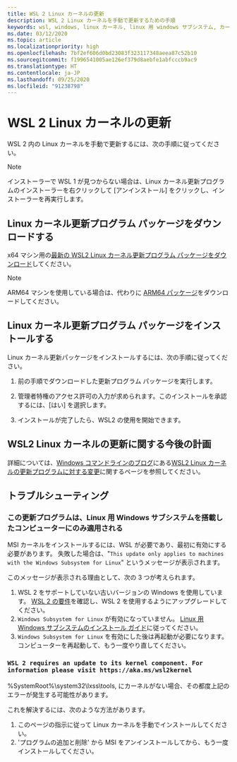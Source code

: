 ```yaml
---
title: WSL 2 Linux カーネルの更新
description: WSL 2 Linux カーネルを手動で更新するための手順
keywords: wsl, windows, linux カーネル, linux 用 windows サブシステム, カーネル
ms.date: 03/12/2020
ms.topic: article
ms.localizationpriority: high
ms.openlocfilehash: 7bf2ef606d0bd23083f323117348aeea87c52b10
ms.sourcegitcommit: f1996541005ae126ef379d8aebfe1abfcccb9ac9
ms.translationtype: HT
ms.contentlocale: ja-JP
ms.lasthandoff: 09/25/2020
ms.locfileid: "91238798"
---
```

# <a name="updating-the-wsl-2-linux-kernel"></a>WSL 2 Linux カーネルの更新

WSL 2 内の Linux カーネルを手動で更新するには、次の手順に従ってください。

> [!NOTE] 
> インストーラーで WSL 1 が見つからない場合は、Linux カーネル更新プログラムのインストーラーを右クリックして [アンインストール] をクリックし、インストーラーを再実行します。

## <a name="download-the-linux-kernel-update-package"></a>Linux カーネル更新プログラム パッケージをダウンロードする

x64 マシン用の[最新の WSL2 Linux カーネル更新プログラム パッケージをダウンロード](https://wslstorestorage.blob.core.windows.net/wslblob/wsl_update_x64.msi)してください。

> [!NOTE]
> ARM64 マシンを使用している場合は、代わりに [ARM64 パッケージ](https://wslstorestorage.blob.core.windows.net/wslblob/wsl_update_arm64.msi)をダウンロードしてください。

## <a name="install-the-linux-kernel-update-package"></a>Linux カーネル更新プログラム パッケージをインストールする

Linux カーネル更新パッケージをインストールするには、次の手順に従ってください。

  1. 前の手順でダウンロードした更新プログラム パッケージを実行します。

  2. 管理者特権のアクセス許可の入力が求められます。このインストールを承認するには、[はい] を選択します。

  3. インストールが完了したら、WSL2 の使用を開始できます。

## <a name="future-plans-for-updating-the-wsl2-linux-kernel"></a>WSL2 Linux カーネルの更新に関する今後の計画

詳細については、[Windows コマンドラインのブログ](https://aka.ms/cliblog)にある[WSL2 Linux カーネルの更新プログラムに対する変更](https://devblogs.microsoft.com/commandline/wsl2-will-be-generally-available-in-windows-10-version-2004)に関するページを参照してください。

## <a name="troubleshooting"></a>トラブルシューティング

### <a name="this-update-only-applies-to-machines-with-the-windows-subsystem-for-linux"></a>この更新プログラムは、Linux 用 Windows サブシステムを搭載したコンピューターにのみ適用される
MSI カーネルをインストールするには、WSL が必要であり、最初に有効にする必要があります。 失敗した場合は、"`This update only applies to machines with the Windows Subsystem for Linux`" というメッセージが表示されます。 

このメッセージが表示される理由として、次の 3 つが考えられます。

1. WSL 2 をサポートしていない古いバージョンの Windows を使用しています。 [WSL 2 の要件](https://docs.microsoft.com/windows/wsl/install-win10#update-to-wsl-2)を確認し、WSL 2 を使用するようにアップグレードしてください。 
2. `Windows Subsystem for Linux` が有効になっていません。 [Linux 用 Windows サブシステムのインストール ガイド](https://docs.microsoft.com/windows/wsl/install-win10)に従ってください。
3. `Windows Subsystem for Linux` を有効にした後は再起動が必要になります。コンピューターを再起動して、もう一度やり直してください。

### `WSL 2 requires an update to its kernel component. For information please visit https://aka.ms/wsl2kernel`

%SystemRoot%\system32\lxss\tools\, にカーネルがない場合、その都度上記のエラーが発生する可能性があります。

これを解決するには、次のような方法があります。

1. このページの指示に従って Linux カーネルを手動でインストールしてください。
2. 'プログラムの追加と削除' から MSI をアンインストールしてから、もう一度インストールしてください。